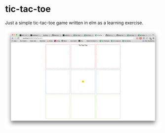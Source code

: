# tic-tac-toe

Just a simple tic-tac-toe game written in elm as a learning exercise.

![](screenshots/progress-10-11-2015.png)

